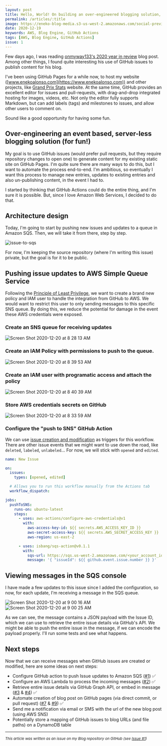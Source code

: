 ```yaml
---
layout: post
title: Hello, World! On building an over-engineered blogging solution, for fun!
permalink: /articles/:title
image: https://eneko-blog-media.s3-us-west-2.amazonaws.com/social-preview/issue-1.png
date: 2020-12-19
keywords: AWS, Blog Engine, GitHub Actions
tags: [AWS, Blog Engine, GitHub Actions]
issue: 1
---
```


Few days ago, I was reading [onmyway133's 2020 year in review](https://onmyway133.com/blog/my-year-in-review-2020/) blog post. Among other things, I found quite interesting his use of GitHub issues to publish content for his blog. 

I've been using GitHub Pages for a while now, to host my website ([www.enekoalonso.com](https://www.enekoalonso.com)) and other projects, like [Grand Prix Stats](https://www.grandprixstats.org) website. At the same time, GitHub provides an excellent editor for issues and pull-requests, with drag-and-drop integrated hosting for images, videos, etc. Not only the editor fully supports Markdown, but can add labels (tags) and milestones to issues, and allow other users to comment on. 

Sound like a good opportunity for having some fun.

## Over-engineering an event based, server-less blogging solution (for fun!)
My goal is to use GitHub issues (would prefer pull requests, but they require repository changes to open one) to generate content for my existing static site on GitHub Pages. I'm quite sure there are many ways to do this, but I want to automate the process end-to-end. I'm ambitious, so eventually I want this process to manage new entries, updates to existing entries and also un-publishing content, in the event I had to.

I started by thinking that GitHub Actions could do the entire thing, and I'm sure it is possible. But, since I love Amazon Web Services, I decided to do that.



## Architecture design
Today, I'm going to start by pushing new issues and updates to a queue in Amazon SQS. Then, we will take it from there, step by step.

![issue-to-sqs](https://user-images.githubusercontent.com/32922/102719201-990f0b80-42a1-11eb-9943-12c0270a8a31.png)

For now, I'm keeping the source repository (where I'm writing this issue) private, but the goal is for it to be public.

## Pushing issue updates to AWS Simple Queue Service

Following the [Principle of Least Privilege](https://en.wikipedia.org/wiki/Principle_of_least_privilege), we want to create a brand new policy and IAM user to handle the integration from GitHub to AWS. We would want to restrict this user to only sending messages to this specific SNS queue. By doing this, we reduce the potential for damage in the event these AWS credentials were exposed.

### Create an SNS queue for receiving updates
![Screen Shot 2020-12-20 at 8 28 13 AM](https://user-images.githubusercontent.com/32922/102718515-6236f680-429d-11eb-8da0-d1f1e2212e55.png)

### Create an IAM Policy with permissions to push to the queue.
![Screen Shot 2020-12-20 at 8 39 53 AM](https://user-images.githubusercontent.com/32922/102718852-6bc15e00-429f-11eb-8503-756e9742638b.png)

### Create an IAM user with programatic access and attach the policy 
![Screen Shot 2020-12-20 at 8 40 39 AM](https://user-images.githubusercontent.com/32922/102718861-72e86c00-429f-11eb-838a-acd1d125ca43.png)

### Store AWS credentials secrets on GitHub
![Screen Shot 2020-12-20 at 8 33 59 AM](https://user-images.githubusercontent.com/32922/102718673-2f413280-429e-11eb-8dbf-0161c99c87eb.png)

### Configure the "push to SNS" GitHub Action
We can use [issue creation and modification](https://docs.github.com/en/free-pro-team@latest/actions/reference/events-that-trigger-workflows#issues) as triggers for this workflow. There are other issue events that we might want to use down the road, like `deleted`, `labeled`, `unlabeled`... For now, we will stick with `opened` and `edited`.

```yaml
name: New Issue

on:
  issues:
    types: [opened, edited]

  # Allows you to run this workflow manually from the Actions tab
  workflow_dispatch:

jobs:
  pushToSNS:
    runs-on: ubuntu-latest
    steps:
      - uses: aws-actions/configure-aws-credentials@v1
        with:
          aws-access-key-id: ${{ secrets.AWS_ACCESS_KEY_ID }}
          aws-secret-access-key: ${{ secrets.AWS_SECRET_ACCESS_KEY }}
          aws-region: us-east-2

      - uses: isbang/sqs-action@v0.1.1
        with:
          sqs-url: https://sqs.us-west-2.amazonaws.com/<your_account_id>/blog-issue-updates
          message: '{ "issueId": ${{ github.event.issue.number }} }'          
```

## Viewing messages in the SQS console
I have made a few updates to this issue since I added the configuration, so now, for each update, I'm receiving a message in the SQS queue. 

![Screen Shot 2020-12-20 at 9 00 16 AM](https://user-images.githubusercontent.com/32922/102719294-23f00600-42a2-11eb-9313-a4c1ff8faccc.png)
![Screen Shot 2020-12-20 at 9 00 25 AM](https://user-images.githubusercontent.com/32922/102719295-25213300-42a2-11eb-8a15-c95d0607242e.png)

As we can see, the message contains a JSON payload with the Issue ID, which we can use to retrieve the entire issue details via GitHub's API. We might be able to push the entire issue in the message, if we can encode the payload properly. I'll run some tests and see what happens.

## Next steps
Now that we can receive messages when GitHub issues are created or modified, here are some ideas on next steps:

- Configure GitHub action to push Issue updates to Amazon SQS ([#1](https://github.com/eneko/Blog/issues/1)) ✅
- Configure an AWS Lambda to process the incoming messages ([#2](https://github.com/eneko/Blog/issues/2)) ✅
- Retrieve entire issue details via GitHub Graph API, or embed in message ([#3](https://github.com/eneko/Blog/issues/3) & [#4](https://github.com/eneko/Blog/issues/4)) ✅
- Automate creation of blog post on GitHub pages (via direct commit, or pull request) ([#7](https://github.com/eneko/Blog/issues/7) & [#9](https://github.com/eneko/Blog/issues/9)) ✅
- Send me a notification via email or SMS with the url of the new blog post (using AWS SNS)
- Potentially store a mapping of GitHub issues to blog URLs (and file paths) on a DynamoDB table


---

<i><small>This article was written as an issue on my Blog repository on GitHub (see <a target="_blank" href="https://github.com/eneko/Blog/issues/1">Issue #1</a>)</small></i>